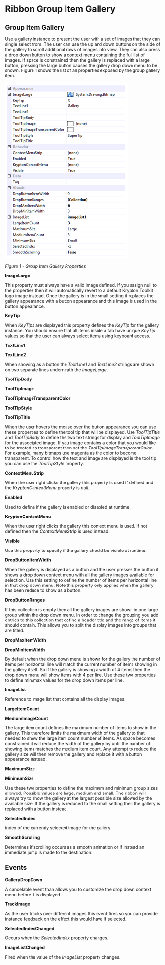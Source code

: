 # Ribbon Group Item Gallery

## Group Item Gallery
Use a gallery instance to present the user with a set of images that they can single select from. The user can use the up and down buttons on the side of the gallery to scroll additional rows of images into view. They can also press a drop down button to show a context menu containing the full list of images. If space is constrained then the gallery is replaced with a large button, pressing the large button causes the gallery drop down menu to be shown. Figure 1 shows the list of all properties exposed by the group gallery item.

![](RibbonGallery.png)

*Figure 1 - Group Item Gallery Properties*

**ImageLarge**

This property must always have a valid image defined. If you assign null to the properties then it will automatically revert to a default Krypton Toolkit logo image instead. Once the gallery is in the small setting it replaces the gallery appearance with a button appearance and this image is used in the button appearance.

**KeyTip**

When *KeyTips* are displayed this property defines the *KeyTip* for the gallery instance. You should ensure that all items inside a tab have unique *KeyTip* values so that the user can always select items using keyboard access.

**TextLine1**

**TextLine2**

When showing as a button the *TextLine1* and *TextLine2* strings are shown on two separate lines underneath the *ImageLarge*.

**ToolTipBody**

**ToolTipImage**

**ToolTipImageTransparentColor**

**ToolTipStyle**

**ToolTipTitle**

When the user hovers the mouse over the button appearance you can use these properties to define the tool tip that will be displayed. Use *ToolTipTitle* and *ToolTipBody* to define the two text strings for display and *ToolTipImage* for the associated image. If you image contains a color that you would like to be treated as transparent then set the *ToolTipImageTransparentColor*. For example, many bitmaps use magenta as the color to become transparent. To control how the text and image are displayed in the tool tip you can use the *ToolTipStyle* property.

**ContextMenuStrip**

When the user right clicks the gallery this property is used if defined and the *KryptonContextMenu* property is *null*.

**Enabled**

Used to define if the gallery is enabled or disabled at runtime.

**KryptonContextMenu**

When the user right clicks the gallery this context menu is used. If not defined then the *ContextMenuStrip* is used instead.

**Visible**

Use this property to specify if the gallery should be visible at runtime. 

**DropButtonItemWidth**

When the gallery is displayed as a button and the user presses the button it shows a drop down context menu with all the gallery images available for selection. Use this setting to define the number of items per horizontal line in that drop down menu. Note this property only applies when the gallery has been reduce to show as a button.

**DropButtonRanges**

If this collection is empty then all the gallery images are shown in one large group within the drop down menu. In order to change the grouping you add entries to this collection that define a header title and the range of items it should contain. This allows you to split the display images into groups that are titled.  

**DropMaxItemWidth**

**DropMinItemWidth**

By default when the drop down menu is shown for the gallery the number of items per horizontal line will match the current number of items showing in the gallery itself. So if the gallery is showing a width of 4 items then the drop down menu will show items with 4 per line. Use these two properties to define min/max values for the drop down items per line.


**ImageList**

Reference to image list that contains all the display images.

**LargeItemCount**

**MediumImageCount**

The large item count defines the maximum number of items to show in the gallery. This therefore limits the maximum width of the gallery to that needed to show the large item count number of items. As space becomes constrained it will reduce the width of the gallery by until the number of showing items matches the medium item count. Any attempt to reduce the gallery size will then remove the gallery and replace it with a button appearance instead.

**MaximumSize**

**MinimumSize**

Use these two properties to define the maximum and minimum group sizes allowed. Possible values are large, medium and small. The ribbon will always try to show the gallery at the largest possible size allowed by the available size. If the gallery is reduced to the small setting then the gallery is replaced with a button instead.

**SelectedIndex**

Index of the currently selected image for the gallery. 

**SmoothScrolling**

Determines if scrolling occurs as a smooth animation or if instead an immediate jump is made to the destination. 

## Events

**GalleryDropDown**

A cancelable event than allows you to customize the drop down context menu before it is displayed. 

**TrackImage**

As the user tracks over different images this event fires so you can provide instance feedback on the effect this would have if selected. 

**SelectedIndexChanged**

Occurs when the *SelectedIndex* property changes. 

**ImageListChanged**

Fired when the value of the *ImageList* property changes. 
